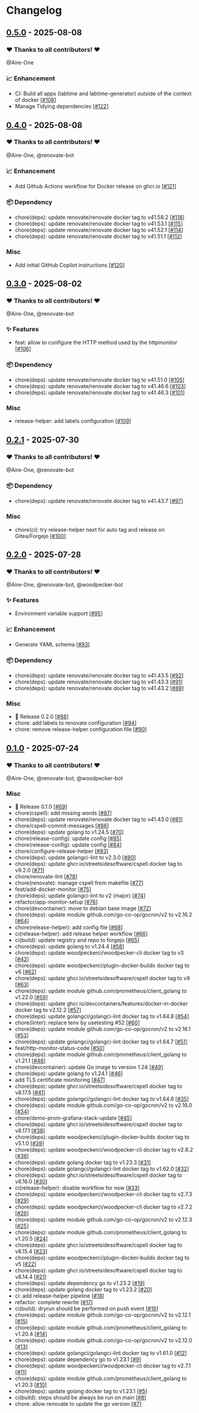 # Changelog

## [0.5.0](https://forgejo.aireone.xyz/Aire-One/labtime/releases/tag/v0.5.0) - 2025-08-08

### ❤️ Thanks to all contributors! ❤️

@Aire-One

### 📈 Enhancement

- CI: Build all apps (labtime and labtime-generator) outside of the context of docker [[#108](https://forgejo.aireone.xyz/Aire-One/labtime/pulls/108)]
- Manage Tidying dependencies [[#122](https://forgejo.aireone.xyz/Aire-One/labtime/pulls/122)]

## [0.4.0](https://forgejo.aireone.xyz/Aire-One/labtime/releases/tag/v0.4.0) - 2025-08-08

### ❤️ Thanks to all contributors! ❤️

@Aire-One, @renovate-bot

### 📈 Enhancement

- Add Github Actions workflow for Docker release on ghcr.io [[#121](https://forgejo.aireone.xyz/Aire-One/labtime/pulls/121)]

### 📦️ Dependency

- chore(deps): update renovate/renovate docker tag to v41.58.2 [[#118](https://forgejo.aireone.xyz/Aire-One/labtime/pulls/118)]
- chore(deps): update renovate/renovate docker tag to v41.53.1 [[#115](https://forgejo.aireone.xyz/Aire-One/labtime/pulls/115)]
- chore(deps): update renovate/renovate docker tag to v41.52.1 [[#114](https://forgejo.aireone.xyz/Aire-One/labtime/pulls/114)]
- chore(deps): update renovate/renovate docker tag to v41.51.1 [[#112](https://forgejo.aireone.xyz/Aire-One/labtime/pulls/112)]

### Misc

- Add initial GitHub Copilot instructions [[#120](https://forgejo.aireone.xyz/Aire-One/labtime/pulls/120)]

## [0.3.0](https://forgejo.aireone.xyz/Aire-One/labtime/releases/tag/v0.3.0) - 2025-08-02

### ❤️ Thanks to all contributors! ❤️

@Aire-One, @renovate-bot

### ✨ Features

- feat: allow to configure the HTTP method used by the httpmonitor [[#106](https://forgejo.aireone.xyz/Aire-One/labtime/pulls/106)]

### 📦️ Dependency

- chore(deps): update renovate/renovate docker tag to v41.51.0 [[#105](https://forgejo.aireone.xyz/Aire-One/labtime/pulls/105)]
- chore(deps): update renovate/renovate docker tag to v41.46.6 [[#103](https://forgejo.aireone.xyz/Aire-One/labtime/pulls/103)]
- chore(deps): update renovate/renovate docker tag to v41.46.3 [[#101](https://forgejo.aireone.xyz/Aire-One/labtime/pulls/101)]

### Misc

- release-helper: add labels configuration [[#109](https://forgejo.aireone.xyz/Aire-One/labtime/pulls/109)]

## [0.2.1](https://forgejo.aireone.xyz/Aire-One/labtime/releases/tag/v0.2.1) - 2025-07-30

### ❤️ Thanks to all contributors! ❤️

@Aire-One, @renovate-bot

### 📦️ Dependency

- chore(deps): update renovate/renovate docker tag to v41.43.7 [[#97](https://forgejo.aireone.xyz/Aire-One/labtime/pulls/97)]

### Misc

- chore(ci): try release-helper next for auto tag and release on Gitea/Forgejo [[#100](https://forgejo.aireone.xyz/Aire-One/labtime/pulls/100)]

## [0.2.0](https://forgejo.aireone.xyz/Aire-One/labtime/releases/tag/v0.2.0) - 2025-07-28

### ❤️ Thanks to all contributors! ❤️

@Aire-One, @renovate-bot, @woodpecker-bot

### ✨ Features

- Environment variable support [[#95](https://forgejo.aireone.xyz/Aire-One/labtime/pulls/95)]

### 📈 Enhancement

- Generate YAML schema [[#93](https://forgejo.aireone.xyz/Aire-One/labtime/pulls/93)]

### 📦️ Dependency

- chore(deps): update renovate/renovate docker tag to v41.43.5 [[#92](https://forgejo.aireone.xyz/Aire-One/labtime/pulls/92)]
- chore(deps): update renovate/renovate docker tag to v41.43.3 [[#91](https://forgejo.aireone.xyz/Aire-One/labtime/pulls/91)]
- chore(deps): update renovate/renovate docker tag to v41.43.2 [[#89](https://forgejo.aireone.xyz/Aire-One/labtime/pulls/89)]

### Misc

- 🎉 Release 0.2.0 [[#88](https://forgejo.aireone.xyz/Aire-One/labtime/pulls/88)]
- chore: add labels to renovate configuration [[#94](https://forgejo.aireone.xyz/Aire-One/labtime/pulls/94)]
- chore: remove release-helper configuration file [[#90](https://forgejo.aireone.xyz/Aire-One/labtime/pulls/90)]

## [0.1.0](https://forgejo.aireone.xyz/Aire-One/labtime/releases/tag/v0.1.0) - 2025-07-24

### ❤️ Thanks to all contributors! ❤️

@Aire-One, @renovate-bot, @woodpecker-bot

### Misc

- 🎉 Release 0.1.0 [[#69](https://forgejo.aireone.xyz/Aire-One/labtime/pulls/69)]
- chore(cspell): add missing words [[#87](https://forgejo.aireone.xyz/Aire-One/labtime/pulls/87)]
- chore(deps): update renovate/renovate docker tag to v41.43.0 [[#81](https://forgejo.aireone.xyz/Aire-One/labtime/pulls/81)]
- chore/cspell-commit-messages [[#86](https://forgejo.aireone.xyz/Aire-One/labtime/pulls/86)]
- chore(deps): update golang to v1.24.5 [[#70](https://forgejo.aireone.xyz/Aire-One/labtime/pulls/70)]
- chore(release-config): update config [[#85](https://forgejo.aireone.xyz/Aire-One/labtime/pulls/85)]
- chore(release-config): update config [[#84](https://forgejo.aireone.xyz/Aire-One/labtime/pulls/84)]
- chore/configure-release-helper [[#83](https://forgejo.aireone.xyz/Aire-One/labtime/pulls/83)]
- chore(deps): update golangci-lint to v2.3.0 [[#80](https://forgejo.aireone.xyz/Aire-One/labtime/pulls/80)]
- chore(deps): update ghcr.io/streetsidesoftware/cspell docker tag to v9.2.0 [[#71](https://forgejo.aireone.xyz/Aire-One/labtime/pulls/71)]
- chore/renovate-lint [[#78](https://forgejo.aireone.xyz/Aire-One/labtime/pulls/78)]
- chore(renovate): manage cspell from makefile [[#77](https://forgejo.aireone.xyz/Aire-One/labtime/pulls/77)]
- feat/add-docker-monitor [[#75](https://forgejo.aireone.xyz/Aire-One/labtime/pulls/75)]
- chore(deps): update golangci-lint to v2 (major) [[#74](https://forgejo.aireone.xyz/Aire-One/labtime/pulls/74)]
- refactor/app-monitor-setup [[#76](https://forgejo.aireone.xyz/Aire-One/labtime/pulls/76)]
- chore(devcontainer): move to debian base image [[#72](https://forgejo.aireone.xyz/Aire-One/labtime/pulls/72)]
- chore(deps): update module github.com/go-co-op/gocron/v2 to v2.16.2 [[#64](https://forgejo.aireone.xyz/Aire-One/labtime/pulls/64)]
- chore(release-helper): add config file [[#68](https://forgejo.aireone.xyz/Aire-One/labtime/pulls/68)]
- ci(release-helper): add release helper workflow [[#66](https://forgejo.aireone.xyz/Aire-One/labtime/pulls/66)]
- ci(build): update registry and repo to forgejo [[#65](https://forgejo.aireone.xyz/Aire-One/labtime/pulls/65)]
- chore(deps): update golang to v1.24.4 [[#58](https://forgejo.aireone.xyz/Aire-One/labtime/pulls/58)]
- chore(deps): update woodpeckerci/woodpecker-cli docker tag to v3 [[#42](https://forgejo.aireone.xyz/Aire-One/labtime/pulls/42)]
- chore(deps): update woodpeckerci/plugin-docker-buildx docker tag to v6 [[#62](https://forgejo.aireone.xyz/Aire-One/labtime/pulls/62)]
- chore(deps): update ghcr.io/streetsidesoftware/cspell docker tag to v9 [[#63](https://forgejo.aireone.xyz/Aire-One/labtime/pulls/63)]
- chore(deps): update module github.com/prometheus/client_golang to v1.22.0 [[#59](https://forgejo.aireone.xyz/Aire-One/labtime/pulls/59)]
- chore(deps): update ghcr.io/devcontainers/features/docker-in-docker docker tag to v2.12.2 [[#57](https://forgejo.aireone.xyz/Aire-One/labtime/pulls/57)]
- chore(deps): update golangci/golangci-lint docker tag to v1.64.8 [[#54](https://forgejo.aireone.xyz/Aire-One/labtime/pulls/54)]
- chore(linter): replace tenv by usetesting #52 [[#60](https://forgejo.aireone.xyz/Aire-One/labtime/pulls/60)]
- chore(deps): update module github.com/go-co-op/gocron/v2 to v2.16.1 [[#53](https://forgejo.aireone.xyz/Aire-One/labtime/pulls/53)]
- chore(deps): update golangci/golangci-lint docker tag to v1.64.7 [[#51](https://forgejo.aireone.xyz/Aire-One/labtime/pulls/51)]
- feat/http-monitor-status-code [[#50](https://forgejo.aireone.xyz/Aire-One/labtime/pulls/50)]
- chore(deps): update module github.com/prometheus/client_golang to v1.21.1 [[#48](https://forgejo.aireone.xyz/Aire-One/labtime/pulls/48)]
- chore(devcontainer): update Go image to version 1.24 [[#49](https://forgejo.aireone.xyz/Aire-One/labtime/pulls/49)]
- chore(deps): update golang to v1.24.1 [[#46](https://forgejo.aireone.xyz/Aire-One/labtime/pulls/46)]
- add TLS certificate monitoring [[#47](https://forgejo.aireone.xyz/Aire-One/labtime/pulls/47)]
- chore(deps): update ghcr.io/streetsidesoftware/cspell docker tag to v8.17.5 [[#41](https://forgejo.aireone.xyz/Aire-One/labtime/pulls/41)]
- chore(deps): update golangci/golangci-lint docker tag to v1.64.6 [[#35](https://forgejo.aireone.xyz/Aire-One/labtime/pulls/35)]
- chore(deps): update module github.com/go-co-op/gocron/v2 to v2.16.0 [[#34](https://forgejo.aireone.xyz/Aire-One/labtime/pulls/34)]
- chore/demo-prom-grafana-stack-update [[#45](https://forgejo.aireone.xyz/Aire-One/labtime/pulls/45)]
- chore(deps): update ghcr.io/streetsidesoftware/cspell docker tag to v8.17.1 [[#38](https://forgejo.aireone.xyz/Aire-One/labtime/pulls/38)]
- chore(deps): update woodpeckerci/plugin-docker-buildx docker tag to v5.1.0 [[#39](https://forgejo.aireone.xyz/Aire-One/labtime/pulls/39)]
- chore(deps): update woodpeckerci/woodpecker-cli docker tag to v2.8.2 [[#36](https://forgejo.aireone.xyz/Aire-One/labtime/pulls/36)]
- chore(deps): update golang docker tag to v1.23.3 [[#31](https://forgejo.aireone.xyz/Aire-One/labtime/pulls/31)]
- chore(deps): update golangci/golangci-lint docker tag to v1.62.0 [[#32](https://forgejo.aireone.xyz/Aire-One/labtime/pulls/32)]
- chore(deps): update ghcr.io/streetsidesoftware/cspell docker tag to v8.16.0 [[#30](https://forgejo.aireone.xyz/Aire-One/labtime/pulls/30)]
- ci(release-helper): disable workflow for now [[#33](https://forgejo.aireone.xyz/Aire-One/labtime/pulls/33)]
- chore(deps): update woodpeckerci/woodpecker-cli docker tag to v2.7.3 [[#29](https://forgejo.aireone.xyz/Aire-One/labtime/pulls/29)]
- chore(deps): update woodpeckerci/woodpecker-cli docker tag to v2.7.2 [[#26](https://forgejo.aireone.xyz/Aire-One/labtime/pulls/26)]
- chore(deps): update module github.com/go-co-op/gocron/v2 to v2.12.3 [[#25](https://forgejo.aireone.xyz/Aire-One/labtime/pulls/25)]
- chore(deps): update module github.com/prometheus/client_golang to v1.20.5 [[#24](https://forgejo.aireone.xyz/Aire-One/labtime/pulls/24)]
- chore(deps): update ghcr.io/streetsidesoftware/cspell docker tag to v8.15.4 [[#23](https://forgejo.aireone.xyz/Aire-One/labtime/pulls/23)]
- chore(deps): update woodpeckerci/plugin-docker-buildx docker tag to v5 [[#22](https://forgejo.aireone.xyz/Aire-One/labtime/pulls/22)]
- chore(deps): update ghcr.io/streetsidesoftware/cspell docker tag to v8.14.4 [[#21](https://forgejo.aireone.xyz/Aire-One/labtime/pulls/21)]
- chore(deps): update dependency go to v1.23.2 [[#19](https://forgejo.aireone.xyz/Aire-One/labtime/pulls/19)]
- chore(deps): update golang docker tag to v1.23.2 [[#20](https://forgejo.aireone.xyz/Aire-One/labtime/pulls/20)]
- ci: add release-helper pipeline [[#18](https://forgejo.aireone.xyz/Aire-One/labtime/pulls/18)]
- refactor: complete rewrite [[#17](https://forgejo.aireone.xyz/Aire-One/labtime/pulls/17)]
- ci(build): dryrun should be performed on push event [[#16](https://forgejo.aireone.xyz/Aire-One/labtime/pulls/16)]
- chore(deps): update module github.com/go-co-op/gocron/v2 to v2.12.1 [[#15](https://forgejo.aireone.xyz/Aire-One/labtime/pulls/15)]
- chore(deps): update module github.com/prometheus/client_golang to v1.20.4 [[#14](https://forgejo.aireone.xyz/Aire-One/labtime/pulls/14)]
- chore(deps): update module github.com/go-co-op/gocron/v2 to v2.12.0 [[#13](https://forgejo.aireone.xyz/Aire-One/labtime/pulls/13)]
- chore(deps): update golangci/golangci-lint docker tag to v1.61.0 [[#12](https://forgejo.aireone.xyz/Aire-One/labtime/pulls/12)]
- chore(deps): update dependency go to v1.23.1 [[#9](https://forgejo.aireone.xyz/Aire-One/labtime/pulls/9)]
- chore(deps): update woodpeckerci/woodpecker-cli docker tag to v2.7.1 [[#11](https://forgejo.aireone.xyz/Aire-One/labtime/pulls/11)]
- chore(deps): update module github.com/prometheus/client_golang to v1.20.3 [[#10](https://forgejo.aireone.xyz/Aire-One/labtime/pulls/10)]
- chore(deps): update golang docker tag to v1.23.1 [[#5](https://forgejo.aireone.xyz/Aire-One/labtime/pulls/5)]
- ci(build): steps should be always be run on main [[#8](https://forgejo.aireone.xyz/Aire-One/labtime/pulls/8)]
- chore: allow renovate to update the go version [[#7](https://forgejo.aireone.xyz/Aire-One/labtime/pulls/7)]
